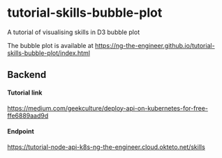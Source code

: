 # tutorial-skills-bubble-plot

A tutorial of visualising skills in D3 bubble plot

The bubble plot is available at https://ng-the-engineer.github.io/tutorial-skills-bubble-plot/index.html

## Backend

#### Tutorial link

https://medium.com/geekculture/deploy-api-on-kubernetes-for-free-ffe6889aad9d

#### Endpoint

https://tutorial-node-api-k8s-ng-the-engineer.cloud.okteto.net/skills
